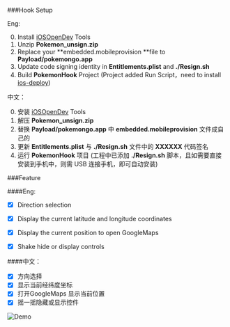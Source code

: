 ###Hook Setup

Eng:

0. Install [iOSOpenDev](http://iosopendev.com) Tools
1. Unzip **Pokemon_unsign.zip**
2. Replace your **embedded.mobileprovision **file to **Payload/pokemongo.app**
3. Update code signing identity in  **Entitlements.plist** and __./Resign.sh__ 
4. Build **PokemonHook** Project (Project added Run Script，need to install [ios-deploy](https://github.com/phonegap/ios-deploy))

中文：

0. 安装 [iOSOpenDev](http://iosopendev.com) Tools
1. 解压 **Pokemon_unsign.zip**
2. 替换 **Payload/pokemongo.app** 中 **embedded.mobileprovision** 文件成自己的
3. 更新 **Entitlements.plist** 与  __./Resign.sh__  文件中的 **XXXXXX** 代码签名
4. 运行 **PokemonHook** 项目 (工程中已添加 __./Resign.sh__ 脚本，且如需要直接安装到手机中，则需 USB 连接手机，即可自动安装)

###Feature

####Eng:

- [X] Direction selection
- [X] Display the current latitude and longitude coordinates
- [X] Display the current position to open GoogleMaps
- [X] Shake hide or display controls


####中文：

- [x] 方向选择
- [x] 显示当前经纬度坐标
- [x] 打开GoogleMaps 显示当前位置
- [x] 摇一摇隐藏或显示控件

![Demo](http://ww3.sinaimg.cn/large/006tNbRwgw1f61onuw0ljj30c30lhq5a.jpg)

